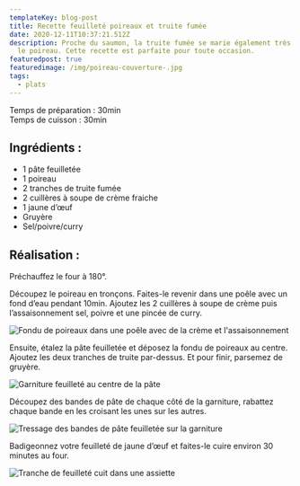 ```yaml
---
templateKey: blog-post
title: Recette feuilleté poireaux et truite fumée
date: 2020-12-11T10:37:21.512Z
description: Proche du saumon, la truite fumée se marie également très bien avec
  le poireau. Cette recette est parfaite pour toute occasion.
featuredpost: true
featuredimage: /img/poireau-couverture-.jpg
tags:
  - plats
---
```

Temps de préparation : 30min\
Temps de cuisson : 30min

## Ingrédients :

* 1 pâte feuilletée
* 1 poireau
* 2 tranches de truite fumée
* 2 cuillères à soupe de crème fraiche
* 1 jaune d’œuf
* Gruyère
* Sel/poivre/curry

## Réalisation :

Préchauffez le four à 180°.

Découpez le poireau en tronçons. Faites-le revenir dans une poêle avec un fond d’eau pendant 10min. Ajoutez les 2 cuillères à soupe de crème puis l’assaisonnement sel, poivre et une pincée de curry.

![Fondu de poireaux dans une poêle avec de la crème et l'assaisonnement ](/img/fondu-poireau.jpg "Fondu de poireaux")

Ensuite, étalez la pâte feuilletée et déposez la fondu de poireaux au centre.\
Ajoutez les deux tranches de truite par-dessus. Et pour finir, parsemez de gruyère.

![Garniture feuilleté au centre de la pâte](/img/garniture-sur-pate.jpg "Garniture feuilleté")

Découpez des bandes de pâte de chaque côté de la garniture, rabattez chaque bande en les croisant les unes sur les autres. 

![Tressage des bandes de pâte feuilletée sur la garniture ](/img/montage-feuilletage.jpg "Réalisation du feuilleté")

Badigeonnez votre feuilleté de jaune d’œuf et faites-le cuire environ 30 minutes au four.

![Tranche de feuilleté cuit dans une assiette ](/img/feuillete-fini.jpg "Tranche de feuilleté")
